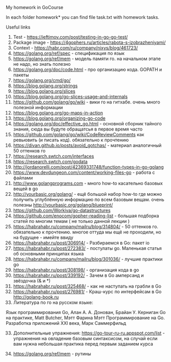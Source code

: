 My homework in GoCourse

In each folder homework* you can find file task.txt with homework tasks.

Useful links
1) Test - https://ieftimov.com/post/testing-in-go-go-test/
2) Package image - https://4gophers.ru/articles/rabota-s-izobrazheniyami/
3) Context - https://habr.com/ru/company/nixys/blog/461723/
4) https://golang.org/ref/spec - спецификация по язык
5) https://golang.org/ref/mem - модель памяти го. на начальном этапе не надо, но знать полезно
6) https://golang.org/doc/code.html - про организацию кода. GOPATH и пакеты
7) https://golang.org/cmd/go/
8) https://blog.golang.org/strings
9) https://blog.golang.org/slices
10) https://blog.golang.org/go-slices-usage-and-internals
11) https://github.com/golang/go/wiki - вики го на гитхабе. очень много полезной информации
12) https://blog.golang.org/go-maps-in-action
13) https://blog.golang.org/organizing-go-code
14) https://golang.org/doc/effective_go.html - основной сборник тайного знания, сюда вы будуте обращатсья в первое время часто
15) https://github.com/golang/go/wiki/CodeReviewComments как ревьювить (и писать код). обязательно к прочтению
16) https://divan.github.io/posts/avoid_gotchas/ - материал аналогичный 50 оттенков го
17) https://research.swtch.com/interfaces
18) https://research.swtch.com/godata
19) http://jordanorelli.com/post/42369331748/function-types-in-go-golang
20) https://www.devdungeon.com/content/working-files-go - работа с файлами
21) http://www.golangprograms.com - много how-to касательно базовых вещей в go
22) http://yourbasic.org/golang/ - ещё большой набор how-to где можно получить углублённую информацию по всем базовым вещам. очень полезны http://yourbasic.org/golang/blueprint/
23) https://github.com/Workiva/go-datastructures
24) https://github.com/enocom/gopher-reading-list - большая подборка статей по многим темам ( не только данной лекции )
24) https://habrahabr.ru/company/mailru/blog/314804/ - 50 оттенков го. обязательно к прочтению. многое оттуда мы ещё не проходили, но на будущее - имейте ввиду
25) https://habrahabr.ru/post/306914/ - Разбираемся в Go: пакет io
26) https://habrahabr.ru/post/272383/ - постулаты go. Маленькая статья об основными принципах языка
27) https://habrahabr.ru/company/mailru/blog/301036/ - лучшие практики go
28) https://habrahabr.ru/post/308198/ - организация кода в go
29) https://habrahabr.ru/post/339192/ - Зачем в Go амперсанд и звёздочка (& и *)
30) https://habrahabr.ru/post/325468/ - как не наступать на грабли в Go
31) https://habrahabr.ru/post/276981/ - Краш-курс по интерфейсам в Go
http://golang-book.ru
32) Литература по го на русском языке:

Язык программирования Go, Алан А. А. Донован, Брайан У. Керниган
Go на практике, Matt Butcher, Мэтт Фарина Мэтт
Программирование на Go. Разработка приложений XXI века, Марк Саммерфильд

33) Дополнительные упражнения:
https://go-tour-ru-ru.appspot.com/list - упражнения на овладение базовым синтаксисом, на случай если вам нужна небольшая практика перед первым заданием курса

34) https://golang.org/ref/mem - рутины



